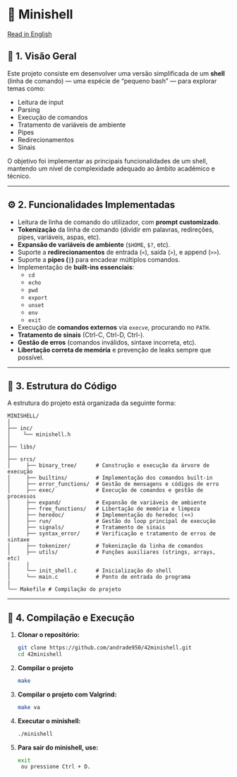 # 🐚 Minishell

[Read in English](README.md)

## 🧩 1. Visão Geral

Este projeto consiste em desenvolver uma versão simplificada de um **shell** (linha de comando) — uma espécie de “pequeno bash” — para explorar temas como:  
- Leitura de input  
- Parsing  
- Execução de comandos  
- Tratamento de variáveis de ambiente  
- Pipes  
- Redirecionamentos  
- Sinais  

O objetivo foi implementar as principais funcionalidades de um shell, mantendo um nível de complexidade adequado ao âmbito académico e técnico.

---

## ⚙️ 2. Funcionalidades Implementadas

- Leitura de linha de comando do utilizador, com **prompt customizado**.  
- **Tokenização** da linha de comando (dividir em palavras, redireções, pipes, variáveis, aspas, etc).  
- **Expansão de variáveis de ambiente** (`$HOME`, `$?`, etc).  
- Suporte a **redirecionamentos** de entrada (`<`), saída (`>`), e append (`>>`).  
- Suporte a **pipes (`|`)** para encadear múltiplos comandos.  
- Implementação de **built-ins essenciais**:
  - `cd`
  - `echo`
  - `pwd`
  - `export`
  - `unset`
  - `env`
  - `exit`
- Execução de **comandos externos** via `execve`, procurando no `PATH`.  
- **Tratamento de sinais** (Ctrl-C, Ctrl-D, Ctrl-\).  
- **Gestão de erros** (comandos inválidos, sintaxe incorreta, etc).  
- **Libertação correta de memória** e prevenção de leaks sempre que possível.

---

## 📁 3. Estrutura do Código

A estrutura do projeto está organizada da seguinte forma:
```
MINISHELL/
│
├── inc/
│    └── minishell.h
│
├── libs/
│
├── srcs/
│     ├── binary_tree/      # Construção e execução da árvore de execução
│     ├── builtins/         # Implementação dos comandos built-in
│     ├── error_functions/  # Gestão de mensagens e códigos de erro
│     ├── exec/             # Execução de comandos e gestão de processos
│     ├── expand/           # Expansão de variáveis de ambiente
│     ├── free_functions/   # Libertação de memória e limpeza
│     ├── heredoc/          # Implementação do heredoc (<<)
│     ├── run/              # Gestão do loop principal de execução
│     ├── signals/          # Tratamento de sinais
│     ├── syntax_error/     # Verificação e tratamento de erros de sintaxe
│     ├── tokenizer/        # Tokenização da linha de comandos
│     ├── utils/            # Funções auxiliares (strings, arrays, etc)
|     |
│     └── init_shell.c      # Inicialização do shell
│     └── main.c            # Ponto de entrada do programa
|
└── Makefile # Compilação do projeto
```

---

## 🧱 4. Compilação e Execução

1. **Clonar o repositório:**
   ```bash
   git clone https://github.com/andrade950/42minishell.git
   cd 42minishell
2. **Compilar o projeto**
   ```bash
   make
3. **Compilar o projeto com Valgrind:**
   ```bash
   make va
4. **Executar o minishell:**
   ```bash
   ./minishell
5. **Para sair do minishell, use:**
   ```bash
   exit
    ou pressione Ctrl + D.
  
